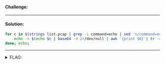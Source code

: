 #### Challenge:


---

#### Solution:

```bash
for c in $(strings list.pcap | grep -i command=echo | sed 's/command=echo+%22\(.*\)base64.*/\1/'); do
    echo -n $(echo $c | base64 -d 2>/dev/null | awk '{print $6}'| tr -d '"')
done; echo;
```

---

<details><summary>FLAG:</summary>

```
TFCCTF{b4s3_64_isnt_that_g00d}
```

</details>
<br/>
